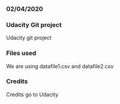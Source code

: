 ### 02/04/2020

### Udacity Git project
Udacity git project

### Files used
We are using datafile1.csv and datafile2.csv

### Credits
Credits go to Udacity


